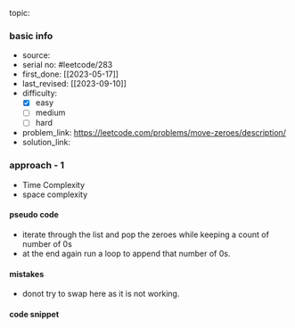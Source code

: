 topic:

### basic info
- source: 
- serial no: #leetcode/283 
- first_done: [[2023-05-17]]
- last_revised: [[2023-09-10]]
- difficulty:
	- [x] easy
	- [ ] medium
	- [ ] hard
- problem_link: https://leetcode.com/problems/move-zeroes/description/
- solution_link: 

### approach - 1
- Time Complexity
- space complexity

#### pseudo code
- iterate through the list and pop the zeroes while keeping a count of number of 0s
- at the end again run a loop to append that number of 0s.
#### mistakes
- donot try to swap here as it is not working.
#### code snippet
```python

```
